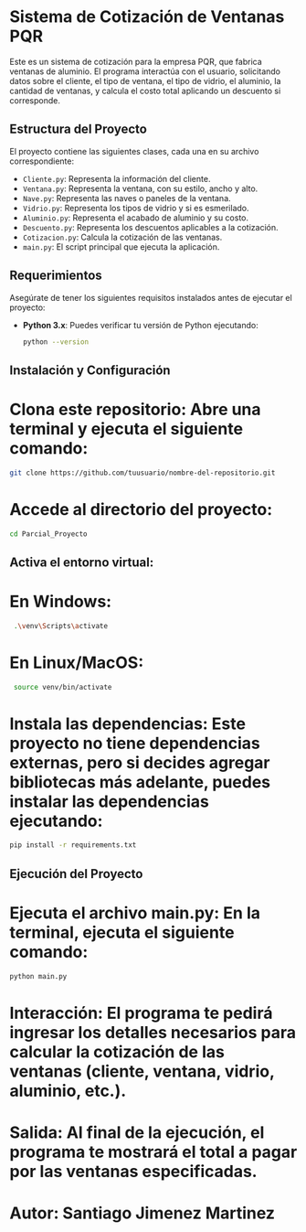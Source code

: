 # Sistema de Cotización de Ventanas PQR

Este es un sistema de cotización para la empresa PQR, que fabrica ventanas de aluminio. El programa interactúa con el usuario, solicitando datos sobre el cliente, el tipo de ventana, el tipo de vidrio, el aluminio, la cantidad de ventanas, y calcula el costo total aplicando un descuento si corresponde.

## Estructura del Proyecto

El proyecto contiene las siguientes clases, cada una en su archivo correspondiente:

- `Cliente.py`: Representa la información del cliente.
- `Ventana.py`: Representa la ventana, con su estilo, ancho y alto.
- `Nave.py`: Representa las naves o paneles de la ventana.
- `Vidrio.py`: Representa los tipos de vidrio y si es esmerilado.
- `Aluminio.py`: Representa el acabado de aluminio y su costo.
- `Descuento.py`: Representa los descuentos aplicables a la cotización.
- `Cotizacion.py`: Calcula la cotización de las ventanas.
- `main.py`: El script principal que ejecuta la aplicación.

## Requerimientos

Asegúrate de tener los siguientes requisitos instalados antes de ejecutar el proyecto:

- **Python 3.x**: Puedes verificar tu versión de Python ejecutando:
  ```bash
  python --version
## Instalación y Configuración
 # Clona este repositorio: Abre una terminal y ejecuta el siguiente comando:
 ```bash
 git clone https://github.com/tuusuario/nombre-del-repositorio.git 
```
 # Accede al directorio del proyecto:
 ```bash
 cd Parcial_Proyecto
```
## Activa el entorno virtual:
# En Windows:
```bash
 .\venv\Scripts\activate
```
# En Linux/MacOS:
```bash
 source venv/bin/activate
```
# Instala las dependencias: Este proyecto no tiene dependencias externas, pero si decides agregar bibliotecas más adelante, puedes instalar las dependencias ejecutando:
```bash
pip install -r requirements.txt
```
## Ejecución del Proyecto
# Ejecuta el archivo main.py: En la terminal, ejecuta el siguiente comando:
```bash
python main.py
```
# Interacción: El programa te pedirá ingresar los detalles necesarios para calcular la cotización de las ventanas (cliente, ventana, vidrio, aluminio, etc.).
# Salida: Al final de la ejecución, el programa te mostrará el total a pagar por las ventanas especificadas.

# Autor: Santiago Jimenez Martinez